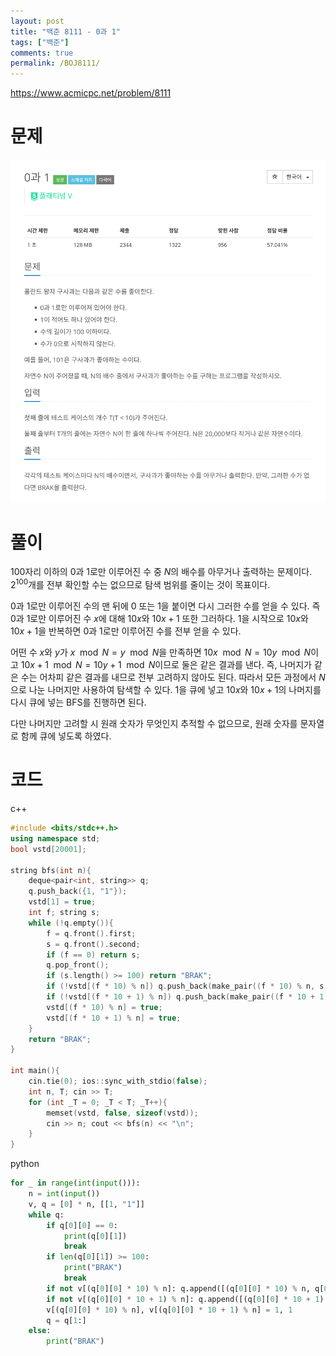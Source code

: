 ```yaml
---
layout: post
title: "백준 8111 - 0과 1"
tags: ["백준"]
comments: true
permalink: /BOJ8111/
---
```


<https://www.acmicpc.net/problem/8111>

# 문제

![Problem](/images/boj8111/prob.png)

# 풀이

100자리 이하의 0과 1로만 이루어진 수 중 $N$의 배수를 아무거나 출력하는 문제이다. $2^{100}$개를 전부 확인할 수는 없으므로 탐색 범위를 줄이는 것이 목표이다. 

0과 1로만 이루어진 수의 맨 뒤에 0 또는 1을 붙이면 다시 그러한 수를 얻을 수 있다. 즉 0과 1로만 이루어진 수 $x$에 대해 $10x$와 $10x+1$ 또한 그러하다. 1을 시작으로 $10x$와 $10x+1$을 반복하면 0과 1로만 이루어진 수를 전부 얻을 수 있다.

어떤 수 $x$와 $y$가 $x \mod N = y \mod N$을 만족하면 $10x \mod N = 10y \mod N$이고 $10x+1 \mod N = 10y+1 \mod N$이므로 둘은 같은 결과를 낸다. 즉, 나머지가 같은 수는 어차피 같은 결과를 내므로 전부 고려하지 않아도 된다. 따라서 모든 과정에서 $N$으로 나눈 나머지만 사용하여 탐색할 수 있다. 1을 큐에 넣고 $10x$와 $10x+1$의 나머지를 다시 큐에 넣는 BFS를 진행하면 된다.

다만 나머지만 고려할 시 원래 숫자가 무엇인지 추적할 수 없으므로, 원래 숫자를 문자열로 함께 큐에 넣도록 하였다.

# 코드

c++
```cpp
#include <bits/stdc++.h>
using namespace std;
bool vstd[20001];

string bfs(int n){
    deque<pair<int, string>> q;
    q.push_back({1, "1"});
    vstd[1] = true;
    int f; string s;
    while (!q.empty()){
        f = q.front().first;
        s = q.front().second;
        if (f == 0) return s;
        q.pop_front();
        if (s.length() >= 100) return "BRAK";
        if (!vstd[(f * 10) % n]) q.push_back(make_pair((f * 10) % n, s + "0"));
        if (!vstd[(f * 10 + 1) % n]) q.push_back(make_pair((f * 10 + 1) % n, s + "1"));
        vstd[(f * 10) % n] = true;
        vstd[(f * 10 + 1) % n] = true;
    }
    return "BRAK";
}

int main(){
    cin.tie(0); ios::sync_with_stdio(false);
    int n, T; cin >> T;
    for (int _T = 0; _T < T; _T++){
        memset(vstd, false, sizeof(vstd));
        cin >> n; cout << bfs(n) << "\n";
    }
}
```

python
```python
for _ in range(int(input())):
    n = int(input())
    v, q = [0] * n, [[1, "1"]]
    while q:
        if q[0][0] == 0:
            print(q[0][1])
            break
        if len(q[0][1]) >= 100:
            print("BRAK")
            break
        if not v[(q[0][0] * 10) % n]: q.append([(q[0][0] * 10) % n, q[0][1] + "0"])
        if not v[(q[0][0] * 10 + 1) % n]: q.append([(q[0][0] * 10 + 1) % n, q[0][1] + "1"])
        v[(q[0][0] * 10) % n], v[(q[0][0] * 10 + 1) % n] = 1, 1
        q = q[1:]
    else:
        print("BRAK")
```
